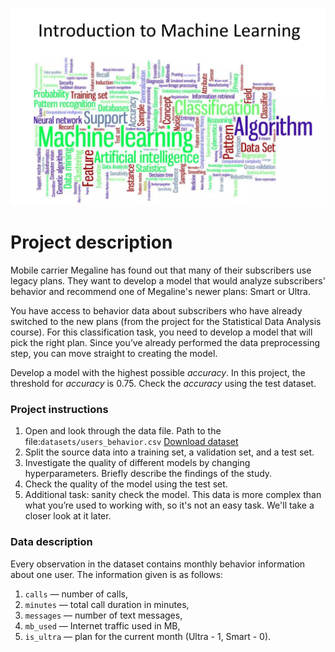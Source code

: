 ![alt_text](introduction-to-machine-learning.png "image_tooltip")

# **Project description**

Mobile carrier Megaline has found out that many of their subscribers use legacy plans. They want to develop a model that would analyze subscribers' behavior and recommend one of Megaline's newer plans: Smart or Ultra.

You have access to behavior data about subscribers who have already switched to the new plans (from the project for the Statistical Data Analysis course). For this classification task, you need to develop a model that will pick the right plan. Since you’ve already performed the data preprocessing step, you can move straight to creating the model.

Develop a model with the highest possible _accuracy_. In this project, the threshold for _accuracy_ is 0.75. Check the _accuracy_ using the test dataset.


### **Project instructions**



1. Open and look through the data file. Path to the file:`datasets/users_behavior.csv` [Download dataset](https://practicum-content.s3.us-west-1.amazonaws.com/datasets/users_behavior.csv)
2. Split the source data into a training set, a validation set, and a test set.
3. Investigate the quality of different models by changing hyperparameters. Briefly describe the findings of the study.
4. Check the quality of the model using the test set.
5. Additional task: sanity check the model. This data is more complex than what you’re used to working with, so it's not an easy task. We'll take a closer look at it later.


### **Data description**

Every observation in the dataset contains monthly behavior information about one user. The information given is as follows:



1. `сalls` — number of calls,
2. `minutes` — total call duration in minutes,
3. `messages` — number of text messages,
4. `mb_used` — Internet traffic used in MB,
5. `is_ultra` — plan for the current month (Ultra - 1, Smart - 0).